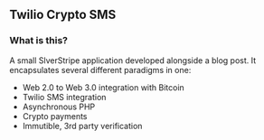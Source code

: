 ## Twilio Crypto SMS

### What is this?

A small SlverStripe application developed alongside a blog post. It encapsulates several different paradigms in one:

 * Web 2.0 to Web 3.0 integration with Bitcoin
 * Twilio SMS integration
 * Asynchronous PHP
 * Crypto payments
 * Immutible, 3rd party verification
